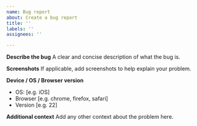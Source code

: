 ```yaml
---
name: Bug report
about: Create a bug report
title: ''
labels: ''
assignees: ''

---
```


**Describe the bug**
A clear and concise description of what the bug is.

**Screenshots**
If applicable, add screenshots to help explain your problem.

**Device / OS / Browser version**
 - OS: [e.g. iOS]
 - Browser [e.g. chrome, firefox, safari]
 - Version [e.g. 22]

**Additional context**
Add any other context about the problem here.

